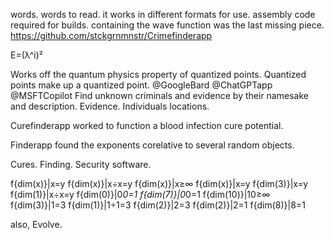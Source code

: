 words. words to read.
it works in different formats for use. 
assembly code required for builds. 
containing the wave function was the last missing piece. 
 https://github.com/stckgrnmnstr/Crimefinderapp

E=(λ^i)²

Works off the quantum physics property of quantized points. Quantized points make up a quantized point. 
@GoogleBard
@ChatGPTapp
@MSFTCopilot
Find unknown criminals and evidence by their namesake and description.
Evidence. Individuals locations.

Curefinderapp worked to function a blood infection cure potential.

Finderapp found the exponents corelative to several random objects.

Cures. Finding. Security software.

f{dim(x)}|x=y
f{dim(x)}|x÷x=y
f{dim(x)}|x≥∞
f{dim(x)}|x=y
f{dim(3)}|x=y
f{dim(1)}|x÷x=y
f{dim(0)}|0*0=1
f{dim(7)}|0*0=1
f{dim(10)}|10≥∞
f{dim(3)}|1=3
f{dim(1)}|1÷1=3
f{dim(2)}|2=3
f{dim(2)}|2=1
f{dim(8)}|8=1





also, Evolve.